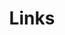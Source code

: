 ---	
layout: page
permalink: /links
title: Links
image: /assets/card.png
description: 
redirect_to: https://www.bio.link/vyshnav?utm_source=website&utm_medium=redirect&utm_campaign=resources
---